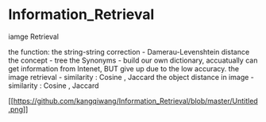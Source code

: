 # Information_Retrieval
iamge Retrieval

the function:
the string-string correction - Damerau-Levenshtein distance
the concept - tree
the Synonyms - build our own dictionary, accuatually can get information from Intenet, BUT give up due to the low accuracy.
the image retrieval - similarity : Cosine , Jaccard
the object distance in image - similarity : Cosine , Jaccard

[[https://github.com/kangqiwang/Information_Retrieval/blob/master/Untitled.png]]
